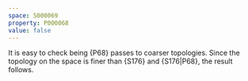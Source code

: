 ```yaml
---
space: S000069
property: P000068
value: false
---
```


It is easy to check being {P68} passes to coarser topologies. Since the topology on the space is finer than
{S176} and {S176|P68}, the result follows.
